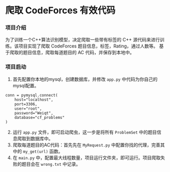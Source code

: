 # 爬取 CodeForces 有效代码

### 项目介绍
为了训练一个C++算法识别模型，决定爬取一些带有标签的 C++ 源代码来进行训练。该项目实现了爬取 CodeForces 题目信息，标签，Rating，通过人数等。
基于爬取的题目信息，爬取每道题目的 AC 代码，并保存到本地中。
### 项目启动
1. 首先配置你本地的mysql，创建数据库，并修改 `app.py` 中代码为你自己的mysql配置。
```angular2html
conn = pymysql.connect(
    host="localhost",
    port=3306,
    user="root",
    password="Weiqt",
    database="cf_problems"
)
```
2. 运行 `app.py` 文件，即可启动爬虫，这一步是将所有 `ProblemSet` 中的题目信息爬取到数据库中。
3. 爬取每道题目的AC代码：首先先在 `MyRequest.py` 中配置你找的代理，完善其中的 `my_get(url)` 函数。
4. 在 `main.py` 中，配置最大线程数量，项目运行文件夹，即可运行。项目爬取失败的题目会在 `wrong.txt` 中记录。
